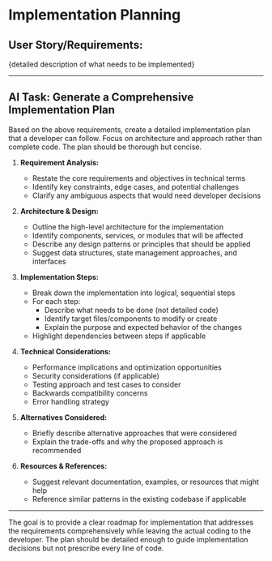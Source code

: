 # Implementation Planning

## User Story/Requirements:

{detailed description of what needs to be implemented}

---

## AI Task: Generate a Comprehensive Implementation Plan

Based on the above requirements, create a detailed implementation plan that a developer can follow. Focus on architecture and approach rather than complete code. The plan should be thorough but concise.

1. **Requirement Analysis:**

   - Restate the core requirements and objectives in technical terms
   - Identify key constraints, edge cases, and potential challenges
   - Clarify any ambiguous aspects that would need developer decisions

2. **Architecture & Design:**

   - Outline the high-level architecture for the implementation
   - Identify components, services, or modules that will be affected
   - Describe any design patterns or principles that should be applied
   - Suggest data structures, state management approaches, and interfaces

3. **Implementation Steps:**

   - Break down the implementation into logical, sequential steps
   - For each step:
     - Describe what needs to be done (not detailed code)
     - Identify target files/components to modify or create
     - Explain the purpose and expected behavior of the changes
   - Highlight dependencies between steps if applicable

4. **Technical Considerations:**

   - Performance implications and optimization opportunities
   - Security considerations (if applicable)
   - Testing approach and test cases to consider
   - Backwards compatibility concerns
   - Error handling strategy

5. **Alternatives Considered:**

   - Briefly describe alternative approaches that were considered
   - Explain the trade-offs and why the proposed approach is recommended

6. **Resources & References:**
   - Suggest relevant documentation, examples, or resources that might help
   - Reference similar patterns in the existing codebase if applicable

---

The goal is to provide a clear roadmap for implementation that addresses the requirements comprehensively while leaving the actual coding to the developer. The plan should be detailed enough to guide implementation decisions but not prescribe every line of code.
